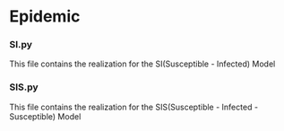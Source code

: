 # Epidemic

### SI.py 
This file contains the realization for the SI(Susceptible - Infected) Model

### SIS.py
This file contains the realization for the SIS(Susceptible - Infected - Susceptible) Model

